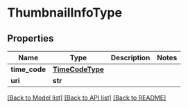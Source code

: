 # ThumbnailInfoType

## Properties
Name | Type | Description | Notes
------------ | ------------- | ------------- | -------------
**time_code** | [**TimeCodeType**](TimeCodeType.md) |  | 
**uri** | **str** |  | 

[[Back to Model list]](../README.md#documentation-for-models) [[Back to API list]](../README.md#documentation-for-api-endpoints) [[Back to README]](../README.md)


